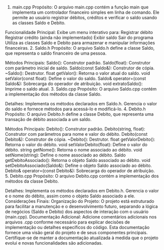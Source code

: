 1. main.cpp
Propósito:
O arquivo main.cpp contém a função main que implementa um controlador financeiro simples em linha de comando. Ele permite ao usuário registrar débitos, créditos e verificar o saldo usando as classes Saldo e Debito.

Funcionalidade Principal:
Exibe um menu interativo para:
Registrar débito
Registrar crédito (ainda não implementado)
Exibir saldo
Sair do programa
Utiliza as classes Saldo e Debito para armazenar e manipular informações financeiras.
2. Saldo.h
Propósito:
O arquivo Saldo.h define a classe Saldo, que representa o saldo financeiro de uma pessoa.

Métodos Principais:
Saldo(): Construtor padrão.
Saldo(float): Construtor com parâmetro inicial de saldo.
Saldo(const Saldo&): Construtor de cópia.
~Saldo(): Destrutor.
float getValor(): Retorna o valor atual do saldo.
void setValor(const float): Define o valor do saldo.
Saldo& operator=(const Saldo&): Sobrecarga do operador de atribuição.
void extratoSaldo(): Imprime o saldo atual.
3. Saldo.cpp
Propósito:
O arquivo Saldo.cpp contém a implementação dos métodos da classe Saldo.

Detalhes:
Implementa os métodos declarados em Saldo.h.
Gerencia o valor do saldo e fornece métodos para acessá-lo e modificá-lo.
4. Debito.h
Propósito:
O arquivo Debito.h define a classe Debito, que representa uma transação de débito associada a um saldo.

Métodos Principais:
Debito(): Construtor padrão.
Debito(string, float): Construtor com parâmetros para nome e valor do débito.
Debito(const Debito&): Construtor de cópia.
~Debito(): Destrutor.
float getValorDebito(): Retorna o valor do débito.
void setValorDebito(float): Define o valor do débito.
string getNome(): Retorna o nome associado ao débito.
void setNome(string): Define o nome associado ao débito.
Saldo getDebitoAssociado(): Retorna o objeto Saldo associado ao débito.
void setDebitoAssociado(Saldo&): Define o objeto Saldo associado ao débito.
Debito& operator=(const Debito&): Sobrecarga do operador de atribuição.
5. Debito.cpp
Propósito:
O arquivo Debito.cpp contém a implementação dos métodos da classe Debito.

Detalhes:
Implementa os métodos declarados em Debito.h.
Gerencia o valor e o nome do débito, assim como o objeto Saldo associado a ele.
Considerações Finais:
Organização do Projeto: O projeto está estruturado para facilitar a manutenção e o desenvolvimento futuro, separando a lógica de negócios (Saldo e Debito) dos aspectos de interação com o usuário (main.cpp).
Documentação Adicional: Adicione comentários adicionais nos arquivos .cpp conforme necessário para explicar decisões de implementação ou detalhes específicos do código.
Esta documentação fornece uma visão geral do projeto e de seus componentes principais. Certifique-se de manter a documentação atualizada à medida que o projeto evolui e novas funcionalidades são adicionadas.